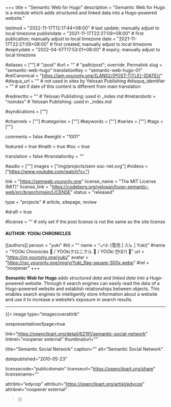 +++
title = "Semantic Web for Hugo"
description = "Semantic Web for Hugo is a module which adds structured and linked data into a Hugo-powered website."

lastmod = "2022-11-17T12:17:44+08:00"                 # last update; manually adjust to local timezone
publishdate = "2021-11-17T22:27:09+08:00"             # first publication; manually adjust to local timezone
date = "2021-11-17T22:27:09+08:00"                    # first created; manually adjust to local timezone
#expirydate = "2022-04-07T17:53:01+08:00"              # expiry; manually adjust to local timezone

#aliases = [""]                                        # "/post"
#url = ""                                              # "path/post"; override .Permalink
slug = "semantic-web-hugo"
translationKey = "semantic-web-hugo-01"
#relCanonical = "https://iam.youronly.one/{LANG}/{POST-TITLE}-{DATE}/"
#disqus_url = ""                                       # not used in sites by Yelosan Publishing
#disquq_identifier = ""                                # set if date of this content is different from main translation

#redirectto = ""                                       # Yelosan Publishing: used in _index.md
#metarobots = "noindex"                                # Yelosan Publishing: used in _index.md

#syndications = [""]

#channels = [""]
#categories = [""]
#keywords = [""]
#series = [""]
#tags = [""]

comments = false
#weight = "1001"

featured = true
#math = true
#toc = true

translation = false
#translationby = ""

#audio = [""]
images = ["img/projects/sem-soc-net.svg"]
#videos = ["https://www.youtube.com/watch?v="]

link = "https://semweb.youronly.one"
license_name = "The MIT License (MIT)"
license_link = "https://codeberg.org/yelosan/hugo-semantic-web/src/branch/main/LICENSE"
status = "released"

type = "projects"                                             # article, sitepage, review

#draft = true

#license = ""                                          # only set if the post license is not the same as the site license

#### AUTHOR: YOOki CHRONICLES ####
[[authors]]
  person = "yuki"
  #id = ""
  name = "ᜌᜓᜃᜒ (雪亮 | 스노 | Yuki)"
  #name = "YOOki Chronicles 📜 / YOOkiクロニクル 📜 / YOOki 연대기 📜"
  url = "https://im.youronly.one/yuki/"
  avatar = "https://rsc.youronly.one/img/y/Yuki_flag-square-300x.webp"
  #rel = "noopener"
+++

**Semantic Web for Hugo** adds *structured data* and *linked data* into a Hugo-powered website. Through it search engines can easily read the data of a Hugo-powered website and establish relationships between objects. This enables search engines to intelligently store information about a website and use it to increase a website’s exposure in search results.

---

{{< image
  type="imagecoverattrib"

  isrepresentativeofpage=true

  link="https://openclipart.org/detail/62191/semantic-social-network"
  linkrel="noopener external"
  thumbnailurl=""

  title="Semantic Social Network"
  caption=""
  alt="Semantic Social Network"

  datepublished="2010-05-23"

  licensecode="publicdomain"
  licenseurl="https://openclipart.org/share"
  licensename=""

  attribto="edycop"
  attriburl="https://openclipart.org/artist/edycop"
  attribrel="noopener external"
>}}

